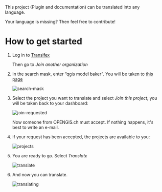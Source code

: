 This project (Plugin and documentation) can be translated into any language.

Your language is missing? Then feel free to contribute!

# How to get started

1. Log in to [Transifex](https://app.transifex.com/)

    Then go to *Join another organization*

2. In the search mask, enter “qgis model baker”. You will be taken to [this page](https://explore.transifex.com/search/?q=model%20baker)

    ![search-mask](../assets/transifex-search-mask.png)

3. Select the project you want to translate and select *Join this project*, you will be taken back to your dashboard:

    ![join-requested](../assets/transifex-join-requested.png)

    Now someone from OPENGIS.ch must accept. If nothing happens, it's best to write an e-mail.

4. If your request has been accepted, the projects are available to you:

    ![projects](../assets/transifex-projects.png)

5. You are ready to go. Select *Translate*

    ![translate](../assets/transifex-translate.png)

6. And now you can translate.

    ![translating](../assets/transifex-translating.png)
